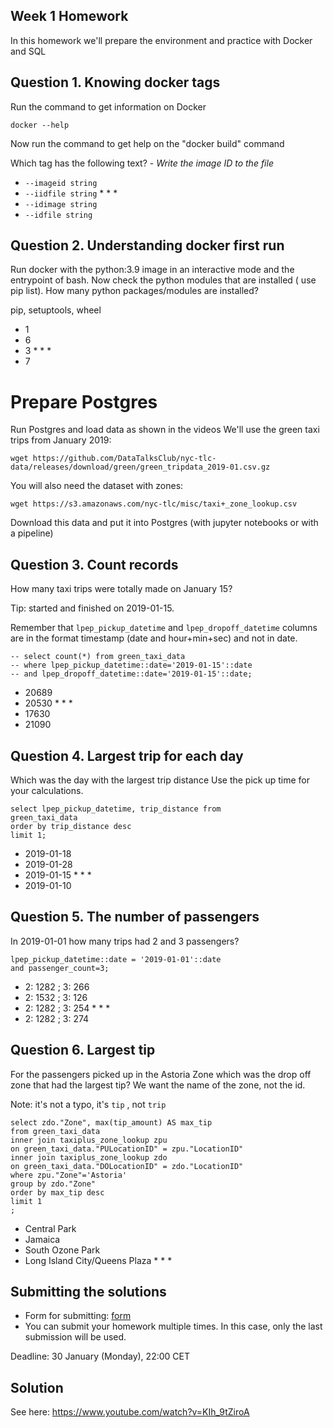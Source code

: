 ## Week 1 Homework

In this homework we'll prepare the environment 
and practice with Docker and SQL


## Question 1. Knowing docker tags

Run the command to get information on Docker 

```docker --help```

Now run the command to get help on the "docker build" command

Which tag has the following text? - *Write the image ID to the file* 

- `--imageid string`
- `--iidfile string`  * * *
- `--idimage string`
- `--idfile string`


## Question 2. Understanding docker first run 

Run docker with the python:3.9 image in an interactive mode and the entrypoint of bash.
Now check the python modules that are installed ( use pip list). 
How many python packages/modules are installed?

pip, setuptools, wheel

- 1
- 6
- 3 * * *
- 7

# Prepare Postgres

Run Postgres and load data as shown in the videos
We'll use the green taxi trips from January 2019:

```wget https://github.com/DataTalksClub/nyc-tlc-data/releases/download/green/green_tripdata_2019-01.csv.gz```

You will also need the dataset with zones:

```wget https://s3.amazonaws.com/nyc-tlc/misc/taxi+_zone_lookup.csv```

Download this data and put it into Postgres (with jupyter notebooks or with a pipeline)


## Question 3. Count records 

How many taxi trips were totally made on January 15?

Tip: started and finished on 2019-01-15. 

Remember that `lpep_pickup_datetime` and `lpep_dropoff_datetime` columns are in the format timestamp (date and hour+min+sec) and not in date.

```
-- select count(*) from green_taxi_data
-- where lpep_pickup_datetime::date='2019-01-15'::date
-- and lpep_dropoff_datetime::date='2019-01-15'::date;
```

- 20689
- 20530 * * *
- 17630
- 21090

## Question 4. Largest trip for each day

Which was the day with the largest trip distance
Use the pick up time for your calculations.

```
select lpep_pickup_datetime, trip_distance from 
green_taxi_data
order by trip_distance desc
limit 1;
```

- 2019-01-18
- 2019-01-28
- 2019-01-15 * * *
- 2019-01-10

## Question 5. The number of passengers

In 2019-01-01 how many trips had 2 and 3 passengers?
 
```select count(*) from green_taxi_data where 
lpep_pickup_datetime::date = '2019-01-01'::date
and passenger_count=3;
```

- 2: 1282 ; 3: 266
- 2: 1532 ; 3: 126
- 2: 1282 ; 3: 254  * * *
- 2: 1282 ; 3: 274


## Question 6. Largest tip

For the passengers picked up in the Astoria Zone which was the drop off zone that had the largest tip?
We want the name of the zone, not the id.

Note: it's not a typo, it's `tip` , not `trip`

```
select zdo."Zone", max(tip_amount) AS max_tip
from green_taxi_data
inner join taxiplus_zone_lookup zpu
on green_taxi_data."PULocationID" = zpu."LocationID"
inner join taxiplus_zone_lookup zdo
on green_taxi_data."DOLocationID" = zdo."LocationID"
where zpu."Zone"='Astoria'
group by zdo."Zone"
order by max_tip desc
limit 1
;
```

- Central Park
- Jamaica
- South Ozone Park
- Long Island City/Queens Plaza * * *


## Submitting the solutions

* Form for submitting: [form](https://forms.gle/EjphSkR1b3nsdojv7)
* You can submit your homework multiple times. In this case, only the last submission will be used. 

Deadline: 30 January (Monday), 22:00 CET


## Solution

See here: https://www.youtube.com/watch?v=KIh_9tZiroA
